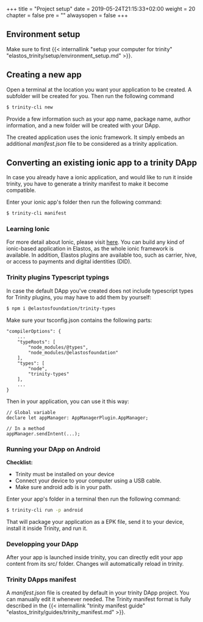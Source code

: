+++
title = "Project setup"
date = 2019-05-24T21:15:33+02:00
weight = 20
chapter = false
pre = ""
alwaysopen = false
+++ 

## Environment setup

Make sure to first {{< internallink "setup your computer for trinity" "elastos_trinity/setup/environment_setup.md" >}}.

## Creating a new app

Open a terminal at the location you want your application to be created. A subfolder will be created for you. Then run the following command

```bash
$ trinity-cli new
```

Provide a few information such as your app name, package name, author information, and a new folder will be created with your DApp.

The created application uses the ionic framework. It simply embeds an additional *manifest.json* file to be considered as a trinity application.

## Converting an existing ionic app to a trinity DApp

In case you already have a ionic application, and would like to run it inside trinity, you have to generate a trinity manifest to make it become compatible. 

Enter your ionic app's folder then run the following command:

```bash
$ trinity-cli manifest
```

### Learning Ionic

For more detail about Ionic, please visit [here](https://ionicframework.com/docs/).
You can build any kind of ionic-based application in Elastos, as the whole ionic framework is available. In addition, Elastos plugins are available too, such as carrier, hive, or access to payments and digital identities (DID).

### Trinity plugins Typescript typings

In case the default DApp you've created does not include typescript types for Trinity plugins, you may have to add them by yourself:

```bash
$ npm i @elastosfoundation/trinity-types
```

Make sure your tsconfig.json contains the following parts:

    "compilerOptions": {
        ...
        "typeRoots": [
            "node_modules/@types",
            "node_modules/@elastosfoundation"
        ],
        "types": [
            "node",
            "trinity-types"
        ],
        ...
    }

Then in your application, you can use it this way:

    // Global variable
    declare let appManager: AppManagerPlugin.AppManager;

    // In a method
    appManager.sendIntent(...);

### Running your DApp on Android

**Checklist:**

- Trinity must be installed on your device
- Connect your device to your computer using a USB cable.
- Make sure android adb is in your path.

Enter your app's folder in a terminal then run the following command:

```bash
$ trinity-cli run -p android
```

That will package your application as a EPK file, send it to your device, install it inside Trinity, and run it.

### Developping your DApp

After your app is launched inside trinity, you can directly edit your app content from its src/ folder. Changes will automatically reload in trinity.

### Trinity DApps manifest

A *manifest.json* file is created by default in your trinity DApp project. You can manually edit it whenever needed. The Trinity manifest format is fully described in the {{< internallink "trinity manifest guide" "elastos_trinity/guides/trinity_manifest.md" >}}.
